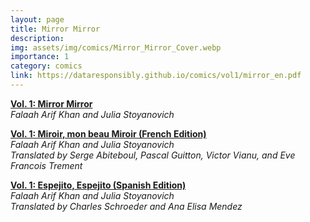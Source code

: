 ```yaml
---
layout: page
title: Mirror Mirror
description: 
img: assets/img/comics/Mirror_Mirror_Cover.webp
importance: 1
category: comics
link: https://dataresponsibly.github.io/comics/vol1/mirror_en.pdf
---
```


[**Vol. 1: Mirror Mirror**](https://dataresponsibly.github.io/comics/vol1/mirror_en.pdf)  
*Falaah Arif Khan and Julia Stoyanovich*  

[**Vol. 1: Miroir, mon beau Miroir (French Edition)**](https://dataresponsibly.github.io/comics/vol1/mirror_fr.pdf)  
*Falaah Arif Khan and Julia Stoyanovich*     
*Translated by Serge Abiteboul, Pascal Guitton, Victor Vianu, and Eve Francois Trement*  

[**Vol. 1: Espejito, Espejito (Spanish Edition)**](https://dataresponsibly.github.io/comics/vol1/mirror_es.pdf)  
*Falaah Arif Khan and Julia Stoyanovich*    
*Translated by Charles Schroeder and Ana Elisa Mendez*  
